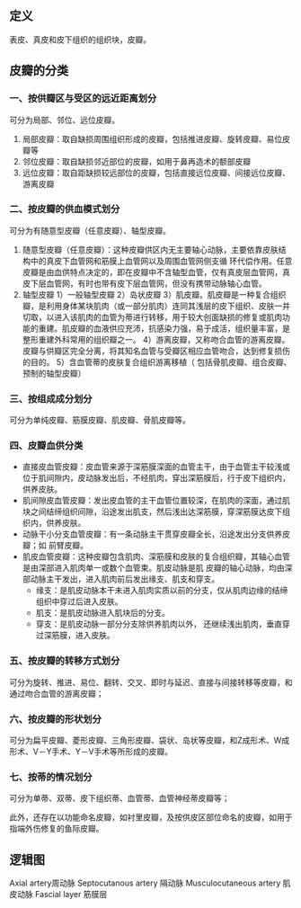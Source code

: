 ## 定义

表皮、真皮和皮下组织的组织块，皮瓣。

## 皮瓣的分类

### 一、按供瓣区与受区的远近距离划分
可分为局部、邻位、远位皮瓣。
1. 局部皮瓣：取自缺损周围组织形成的皮瓣，包括推进皮瓣、旋转皮瓣、易位皮瓣等
2. 邻位皮瓣：取自缺损邻近部位的皮瓣，如用于鼻再造术的额部皮瓣
3. 远位皮瓣：取自距缺损较远部位的皮瓣，包括直接远位皮瓣、间接远位皮瓣、游离皮瓣

### 二、按皮瓣的供血模式划分
可分为有随意型皮瓣（任意皮瓣）、轴型皮瓣。
1. 随意型皮瓣（任意皮瓣）：这种皮瓣供区内无主要轴心动脉，主要依靠皮肤结构中的真皮下血管网和筋膜上血管网以及周围血管网侧支循 环代偿作用。任意皮瓣是由血供特点决定的，即在皮瓣中不含轴型血管，仅有真皮层血管网，真皮下层血管网，有时也带有皮下层血管网，但没有携带动脉轴心血管。
2. 轴型皮瓣
1）一般轴型皮瓣
2）岛状皮瓣
3）肌皮瓣。肌皮瓣是一种复合组织瓣，是利用身体某块肌肉（或一部分肌肉）连同其浅层的皮下组织、皮肤一并切取，以进入该肌肉的血管为蒂进行转移，用于较大创面缺损的修复或肌肉功能的重建。肌皮瓣的血液供应充沛，抗感染力强，易于成活，组织量丰富，是整形重建外科常用的组织瓣之一。
4）游离皮瓣，又称吻合血管的游离皮瓣。皮瓣与供瓣区完全分离，将其知名血管与受瓣区相应血管吻合，达到修复损伤的目的。
5）含血管蒂的皮肤复合组织游离移植（ 包括骨肌皮瓣、组合皮瓣、预制的轴型皮瓣）

### 三、按组成成分划分
可分为单纯皮瓣、筋膜皮瓣、肌皮瓣、骨肌皮瓣等。

### 四、皮瓣血供分类
- 直接皮血管皮瓣：皮血管来源于深筋膜深面的血管主干，由于血管主干较浅或位于肌间隙内，皮动脉发出后，不经肌肉，穿出深筋膜后，行于皮下组织内，供养皮肤。
- 肌间隙皮血管皮瓣：发出皮血管的主干血管位置较深，在肌肉的深面，通过肌块之间结缔组织间隙，沿途发出肌支，然后浅出达深筋膜，穿深筋膜达皮下组织内，供养皮肤。
- 动脉干小分支血管皮瓣：有一条动脉主干贯穿皮瓣全长，沿途发出分支供养皮瓣；如 前臂皮瓣。
- 肌皮血管皮瓣：这种皮瓣包含肌肉、深筋膜和皮肤的复合组织瓣，其轴心血管是由深部进入肌肉单一或数个血管束。肌皮动脉是肌 皮瓣的轴心动脉，均由深部动脉主干发出，进入肌肉前后发出缘支、肌支和穿支。
  - 缘支：是肌皮动脉本干未进入肌肉实质以前的分支，仅从肌肉边缘的结缔组织中穿过后进入皮肤。
  - 肌支：是肌皮动脉进入肌块后的分支。
  - 穿支：是肌皮动脉一部分分支除供养肌肉以外， 还继续浅出肌肉，垂直穿过深筋膜，进入皮肤。

### 五、按皮瓣的转移方式划分
可分为旋转、推进、易位、翻转、交叉、即时与延迟、直接与间接转移等皮瓣，和通过吻合血管的游离皮瓣；

### 六、按皮瓣的形状划分
可分为扁平皮瓣、菱形皮瓣、三角形皮瓣、袋状、岛状等皮瓣，和Z成形术、W成形术、V－Y手术、Y－V手术等所形成的皮瓣。

### 七、按蒂的情况划分
可分为单蒂、双蒂、皮下组织蒂、血管蒂、血管神经蒂皮瓣等；

此外，还存在以功能命名皮瓣，如衬里皮瓣，及按供皮区部位命名的皮瓣，如用于指端外伤修复的鱼际皮瓣。

## 逻辑图





Axial artery周动脉
Septocutanous artery 隔动脉
Musculocutaneous artery 肌皮动脉
Fascial layer 筋膜层
